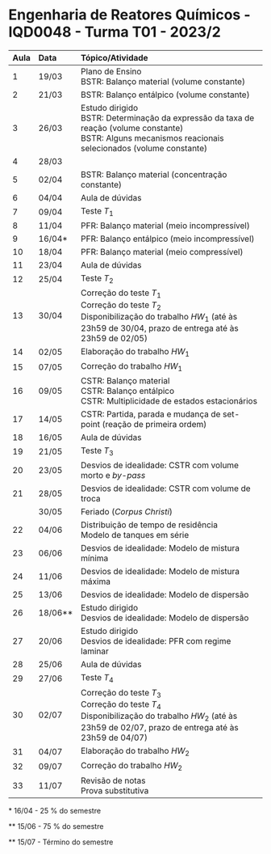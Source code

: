 # Engenharia de Reatores Químicos - IQD0048 - Turma T01 - 2023/2

| Aula | Data | Tópico/Atividade |
| :--- | :--- | :--- |
| 1 | 19/03 | Plano de Ensino <br> BSTR: Balanço material (volume constante) |
| 2 | 21/03 | BSTR: Balanço entálpico (volume constante) |
| 3 | 26/03 | Estudo dirigido <br> BSTR: Determinação da expressão da taxa de reação (volume constante) <br> BSTR: Alguns mecanismos reacionais selecionados (volume constante) |
| 4 | 28/03 |  |
| 5 | 02/04 | BSTR: Balanço material (concentração constante) |
| 6 | 04/04 | Aula de dúvidas |
| 7 | 09/04 | Teste *T*<sub>1</sub> |
| 8 | 11/04 | PFR: Balanço material (meio incompressível) |
| 9 | 16/04* | PFR: Balanço entálpico (meio incompressível) |
| 10 | 18/04 | PFR: Balanço material (meio compressível) |
| 11 | 23/04 | Aula de dúvidas |
| 12 | 25/04 | Teste *T*<sub>2</sub> |
| 13 | 30/04 | Correção do teste *T*<sub>1</sub> <br> Correção do teste *T*<sub>2</sub> <br> Disponibilização do trabalho *HW*<sub>1</sub> (até às 23h59 de 30/04, prazo de entrega até às 23h59 de 02/05) |
| 14 | 02/05 | Elaboração do trabalho *HW*<sub>1</sub> |
| 15 | 07/05 | Correção do trabalho *HW*<sub>1</sub> |
| 16 | 09/05 | CSTR: Balanço material <br> CSTR: Balanço entálpico <br> CSTR: Multiplicidade de estados estacionários |
| 17 | 14/05 | CSTR: Partida, parada e mudança de set-point (reação de primeira ordem) |
| 18 | 16/05 | Aula de dúvidas |
| 19 | 21/05 | Teste *T*<sub>3</sub> |
| 20 | 23/05 | Desvios de idealidade: CSTR com volume morto e *by-pass* |
| 21 | 28/05 | Desvios de idealidade: CSTR com volume de troca |
| | 30/05 | Feriado (*Corpus Christi*) |
| 22 | 04/06 | Distribuição de tempo de residência <br> Modelo de tanques em série |
| 23 | 06/06 | Desvios de idealidade: Modelo de mistura mínima |
| 24 | 11/06 | Desvios de idealidade: Modelo de mistura máxima |
| 25 | 13/06 | Desvios de idealidade: Modelo de dispersão |
| 26 | 18/06** | Estudo dirigido <br> Desvios de idealidade: Modelo de dispersão |
| 27 | 20/06 | Estudo dirigido <br> Desvios de idealidade: PFR com regime laminar |
| 28 | 25/06 | Aula de dúvidas |
| 29 | 27/06 | Teste *T*<sub>4</sub> |
| 30 | 02/07 | Correção do teste *T*<sub>3</sub> <br> Correção do teste *T*<sub>4</sub> <br> Disponibilização do trabalho *HW*<sub>2</sub> (até às 23h59 de 02/07, prazo de entrega até às 23h59 de 04/07) |
| 31 | 04/07 | Elaboração do trabalho *HW*<sub>2</sub> |
| 32 | 09/07 | Correção do trabalho *HW*<sub>2</sub> |
| 33 | 11/07 | Revisão de notas <br> Prova substitutiva |

\* 16/04 - 25 % do semestre

\** 15/06 - 75 % do semestre

\** 15/07 - Término do semestre

